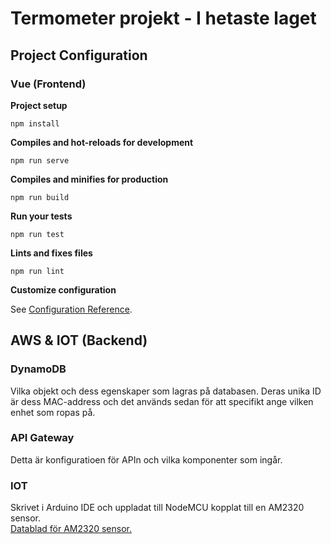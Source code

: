 # Termometer projekt - I hetaste laget

## Project Configuration
### Vue (Frontend)
**Project setup**

```
npm install
```

**Compiles and hot-reloads for development**

```
npm run serve
```

**Compiles and minifies for production**

```
npm run build
```

**Run your tests**

```
npm run test
```

**Lints and fixes files**

```
npm run lint
```

**Customize configuration**

See [Configuration Reference](https://cli.vuejs.org/config/).

## AWS & IOT (Backend)
### DynamoDB
Vilka objekt och dess egenskaper som lagras på databasen. Deras unika ID är dess MAC-address och det används sedan för att specifikt ange vilken enhet som ropas på.
### API Gateway
Detta är konfiguratioen för APIn och vilka komponenter som ingår.
### IOT
Skrivet i Arduino IDE och uppladat till NodeMCU kopplat till en AM2320 sensor.   
[Datablad för AM2320 sensor.](https://akizukidenshi.com/download/ds/aosong/AM2320.pdf)
